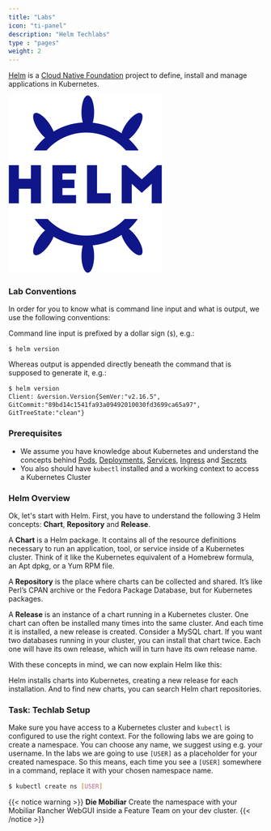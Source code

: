 ```yaml
---
title: "Labs"
icon: "ti-panel"
description: "Helm Techlabs"
type : "pages"
weight: 2
---
```


[Helm](https://github.com/helm/helm) is a [Cloud Native Foundation](https://www.cncf.io/) project to define, install and manage applications in Kubernetes.

![Helm Logo](helm-horizontal-color.png)


### Lab Conventions

In order for you to know what is command line input and what is output, we use the following conventions:

Command line input is prefixed by a dollar sign (`$`), e.g.:

```
$ helm version
```

Whereas output is appended directly beneath the command that is supposed to generate it, e.g.:

```
$ helm version
Client: &version.Version{SemVer:"v2.16.5", GitCommit:"89bd14c1541fa93a09492010030fd3699ca65a97", GitTreeState:"clean"}
```


### Prerequisites

* We assume you have knowledge about Kubernetes and understand the concepts behind [Pods](https://kubernetes.io/docs/concepts/workloads/pods/pod/), [Deployments](https://kubernetes.io/docs/concepts/workloads/controllers/deployment/), [Services](https://kubernetes.io/docs/concepts/services-networking/service/), [Ingress](https://kubernetes.io/docs/concepts/services-networking/ingress/) and [Secrets](https://kubernetes.io/docs/concepts/services-networking/service/)
* You also should have `kubectl` installed and a working context to access a Kubernetes Cluster


### Helm Overview

Ok, let's start with Helm. 
First, you have to understand the following 3 Helm concepts: **Chart**, **Repository** and **Release**.

A **Chart** is a Helm package. It contains all of the resource definitions necessary to run an application, tool, or service inside of a Kubernetes cluster. Think of it like the Kubernetes equivalent of a Homebrew formula, an Apt dpkg, or a Yum RPM file.

A **Repository** is the place where charts can be collected and shared. It’s like Perl’s CPAN archive or the Fedora Package Database, but for Kubernetes packages.

A **Release** is an instance of a chart running in a Kubernetes cluster. One chart can often be installed many times into the same cluster. And each time it is installed, a new release is created. Consider a MySQL chart. If you want two databases running in your cluster, you can install that chart twice. Each one will have its own release, which will in turn have its own release name.

With these concepts in mind, we can now explain Helm like this:

Helm installs charts into Kubernetes, creating a new release for each installation. And to find new charts, you can search Helm chart repositories.


### Task: Techlab Setup

Make sure you have access to a Kubernetes cluster and `kubectl` is configured to use the right context. For the following labs we are going to create a namespace. You can choose any name, we suggest using e.g. your username. In the labs we are going to use `[USER]` as a placeholder for your created namespace. So this means, each time you see a `[USER]` somewhere in a command, replace it with your chosen namespace name.

```bash
$ kubectl create ns [USER]
``` 



{{< notice warning >}}
**Die Mobiliar** Create the namespace with your Mobiliar Rancher WebGUI inside a Feature Team on your dev cluster.
{{< /notice >}}
